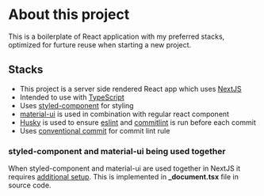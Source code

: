 # About this project
This is a boilerplate of React application with my preferred stacks, optimized for furture reuse when starting a new project.

## Stacks
- This project is a server side rendered React app which uses [NextJS](https://github.com/vercel/next.js)
- Intended to use with [TypeScript](https://github.com/microsoft/TypeScript)
- Uses [styled-component](https://github.com/styled-components) for styling 
- [material-ui](https://github.com/mui-org/material-ui) is used in combination with regular react component
- [Husky](https://www.npmjs.com/package/husky) is used to ensure [eslint](https://github.com/eslint/eslint) and [commitlint](https://www.npmjs.com/package/@commitlint/cli) is run before each commit
- Uses [conventional commit](https://www.npmjs.com/package/@commitlint/config-conventional) for commit lint rule

### styled-component and material-ui being used together
When styled-component and material-ui are used together in NextJS it requires [additional setup](https://stackoverflow.com/questions/55109497/how-to-integrate-nextjs-styled-components-with-material-ui). This is implemented in **_document.tsx** file in source code.


